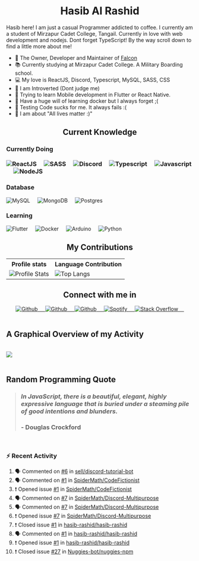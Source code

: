<h1 align="center"><b>Hasib Al Rashid</b></h1>

<p>Hasib here! I am just a casual Programmer addicted to coffee. I currently am a student of Mirzapur Cadet College, Tangail. Currently in love with web development and nodejs. Dont forget TypeScript! By the way scroll down to find a little more about me!</p>

- 🔭 The Owner, Developer and Maintainer of [Falcon](https://github.com/hasib-rashid/Falcon)
- 📚 Currently studying at Mirzapur Cadet College. A Military Boarding school.
- 💻 My love is ReactJS, Discord, Typescript, MySQL, SASS, CSS
- 👦 I am Introverted (Dont judge me)
- 📱 Trying to learn Mobile development in Flutter or React Native.
- 🐳 Have a huge will of learning docker but I always forget ;(
- 🧪 Testing Code sucks for me. It always fails :(
- 🤼 I am about "All lives matter :)"

<h2 align="center">Current Knowledge</h2>

<h3>Currently Doing
<br>
<br>
<div>
<img src="https://img.shields.io/badge/-ReactJS-black?style=flat-square&amp;logo=React" alt="ReactJS">&nbsp;&nbsp;&nbsp;&nbsp;
<img src="https://img.shields.io/badge/-SASS-black?style=flat-square&amp;logo=SASS" alt="SASS">&nbsp;&nbsp;&nbsp;&nbsp;
<img src="https://img.shields.io/badge/-DiscordJS-black?style=flat-square&amp;logo=Discord" alt="Discord">&nbsp;&nbsp;&nbsp;&nbsp;
<img src="https://img.shields.io/badge/-Typescript-black?style=flat-square&amp;logo=Typescript" alt="Typescript">&nbsp;&nbsp;&nbsp;&nbsp;
<img src="https://img.shields.io/badge/-Javascript-black?style=flat-square&amp;logo=Javascript" alt="Javascript">&nbsp;&nbsp;&nbsp;&nbsp;
<img src="https://img.shields.io/badge/-NodeJS-black?style=flat-square&amp;logo=nodedotjs" alt="NodeJS">&nbsp;&nbsp;&nbsp;&nbsp;
</div>
<h3>Database</h3>
<div>
<img src="https://img.shields.io/badge/-MySQL-black?style=flat-square&amp;logo=mysql" alt="MySQL">&nbsp;&nbsp;&nbsp;&nbsp;
<img src="https://img.shields.io/badge/-MongoDB-black?style=flat-square&amp;logo=mongodb" alt="MongoDB">&nbsp;&nbsp;&nbsp;&nbsp;
<img src="https://img.shields.io/badge/-Postgres-black?style=flat-square&amp;logo=postgresql" alt="Postgres">&nbsp;&nbsp;&nbsp;&nbsp;
</div>
<h3>Learning</h3>
<div>
<img src="https://img.shields.io/badge/-Flutter-black?style=flat-square&amp;logo=flutter" alt="Flutter">&nbsp;&nbsp;&nbsp;&nbsp;
<img src="https://img.shields.io/badge/-Docker-black?style=flat-square&amp;logo=docker" alt="Docker">&nbsp;&nbsp;&nbsp;&nbsp;
<img src="https://img.shields.io/badge/-Arduino-black?style=flat-square&amp;logo=arduino" alt="Arduino">&nbsp;&nbsp;&nbsp;&nbsp;
<img src="https://img.shields.io/badge/-Python-black?style=flat-square&amp;logo=python" alt="Python">&nbsp;&nbsp;&nbsp;&nbsp;
</div>

<h2 align="center">My Contributions</h2>
<p align="center">
   <table>
      <tr>
       <th>Profile stats  </th>
       <th>Language Contribution</th>
     </tr>
      <tr>
       <td><img alt="Profile Stats" src="https://github-readme-stats.vercel.app/api?username=hasib-rashid&show_icons=true&theme=tokyonight"> </td>
       <td><img alt="Top Langs" src="https://github-readme-stats.vercel.app/api/top-langs/?username=hasib-rashid&langs_count=10&theme=tokyonight&layout=compact&hide=html"> </td>
     </tr>
   </table>
</p>

<h2 align="center">Connect with me in</h2>
<div align="center">
<a href="https://github.com/hasib-rashid">
  <img src="https://img.shields.io/badge/-Github-black?style=flat-square&amp;logo=github" alt="Github">&nbsp;&nbsp;&nbsp;&nbsp;
</a>
<a href="https://hasibrashid.tk">
  <img src="https://img.shields.io/badge/-Website-black?style=flat-square&amp;logo=circle" alt="Github">&nbsp;&nbsp;&nbsp;&nbsp;
</a><a href="https://dev.to/hasibrashid">
  <img src="https://img.shields.io/badge/-Dev.to-black?style=flat-square&amp;logo=dev.to" alt="Github">&nbsp;&nbsp;&nbsp;&nbsp;
</a><a href="https://open.spotify.com/user/2gm5rrycgg6pu4rdxq3tcc9lx">
  <img src="https://img.shields.io/badge/-Spotify-black?style=flat-square&amp;logo=spotify" alt="Spotify">&nbsp;&nbsp;&nbsp;&nbsp;
</a><a href="https://github.com/hasib-rashid">
  <img src="https://img.shields.io/badge/-Stack Overflow-black?style=flat-square&amp;logo=stack-overflow" alt="Stack Overflow">&nbsp;&nbsp;&nbsp;&nbsp;
</a>
</div>

<br>
<h2>A Graphical Overview of my Activity</h2>
<br>
<img src="https://activity-graph.herokuapp.com/graph?username=hasib-rashid&theme=github"></img>

<br>
<br>
<h2>Random Programming Quote</h2>


<!--PROGRAMMING-QUOTE-BOT:start-->
<blockquote> <h3> <i> In JavaScript, there is a beautiful, elegant, highly expressive language that is buried under a steaming pile of good intentions and blunders. </i> </h3>
<h3> - <b>Douglas Crockford</b> </h3> </blockquote>
<br>
<!--PROGRAMMING-QUOTE-BOT:end-->

### :zap: Recent Activity

<!--START_SECTION:activity-->
1. 🗣 Commented on [#6](https://github.com/sell/discord-tutorial-bot/issues/6) in [sell/discord-tutorial-bot](https://github.com/sell/discord-tutorial-bot)
2. 🗣 Commented on [#1](https://github.com/SpiderMath/CodeFictionist/issues/1) in [SpiderMath/CodeFictionist](https://github.com/SpiderMath/CodeFictionist)
3. ❗️ Opened issue [#1](https://github.com/SpiderMath/CodeFictionist/issues/1) in [SpiderMath/CodeFictionist](https://github.com/SpiderMath/CodeFictionist)
4. 🗣 Commented on [#7](https://github.com/SpiderMath/Discord-Multipurpose/issues/7) in [SpiderMath/Discord-Multipurpose](https://github.com/SpiderMath/Discord-Multipurpose)
5. 🗣 Commented on [#7](https://github.com/SpiderMath/Discord-Multipurpose/issues/7) in [SpiderMath/Discord-Multipurpose](https://github.com/SpiderMath/Discord-Multipurpose)
6. ❗️ Opened issue [#7](https://github.com/SpiderMath/Discord-Multipurpose/issues/7) in [SpiderMath/Discord-Multipurpose](https://github.com/SpiderMath/Discord-Multipurpose)
7. ❗️ Closed issue [#1](https://github.com/hasib-rashid/hasib-rashid/issues/1) in [hasib-rashid/hasib-rashid](https://github.com/hasib-rashid/hasib-rashid)
8. 🗣 Commented on [#1](https://github.com/hasib-rashid/hasib-rashid/issues/1) in [hasib-rashid/hasib-rashid](https://github.com/hasib-rashid/hasib-rashid)
9. ❗️ Opened issue [#1](https://github.com/hasib-rashid/hasib-rashid/issues/1) in [hasib-rashid/hasib-rashid](https://github.com/hasib-rashid/hasib-rashid)
10. ❗️ Closed issue [#27](https://github.com/Nuggies-bot/nuggies-npm/issues/27) in [Nuggies-bot/nuggies-npm](https://github.com/Nuggies-bot/nuggies-npm)
<!--END_SECTION:activity-->
